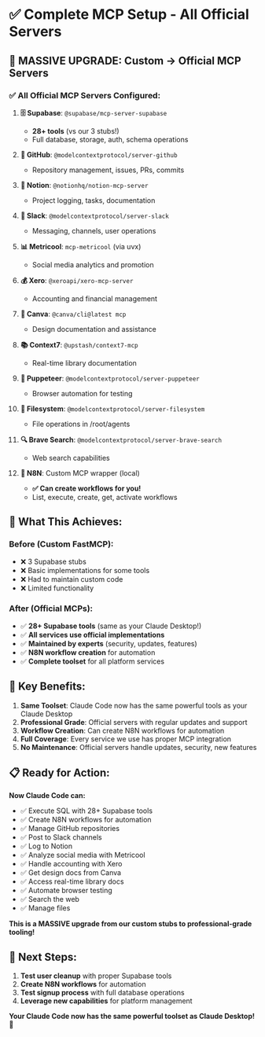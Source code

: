 # ✅ Complete MCP Setup - All Official Servers

## 🎯 **MASSIVE UPGRADE: Custom → Official MCP Servers**

### **✅ All Official MCP Servers Configured:**

1. **🗄️ Supabase**: `@supabase/mcp-server-supabase` 
   - **28+ tools** (vs our 3 stubs!)
   - Full database, storage, auth, schema operations

2. **🐙 GitHub**: `@modelcontextprotocol/server-github`
   - Repository management, issues, PRs, commits

3. **📝 Notion**: `@notionhq/notion-mcp-server`
   - Project logging, tasks, documentation

4. **💬 Slack**: `@modelcontextprotocol/server-slack`
   - Messaging, channels, user operations

5. **📊 Metricool**: `mcp-metricool` (via uvx)
   - Social media analytics and promotion

6. **💰 Xero**: `@xeroapi/xero-mcp-server`
   - Accounting and financial management

7. **🎨 Canva**: `@canva/cli@latest mcp`
   - Design documentation and assistance

8. **📚 Context7**: `@upstash/context7-mcp`
   - Real-time library documentation

9. **🤖 Puppeteer**: `@modelcontextprotocol/server-puppeteer`
   - Browser automation for testing

10. **📁 Filesystem**: `@modelcontextprotocol/server-filesystem`
    - File operations in /root/agents

11. **🔍 Brave Search**: `@modelcontextprotocol/server-brave-search`
    - Web search capabilities

12. **🔄 N8N**: Custom MCP wrapper (local)
    - **✅ Can create workflows for you!**
    - List, execute, create, get, activate workflows

## 🔧 **What This Achieves:**

### **Before (Custom FastMCP):**
- ❌ 3 Supabase stubs
- ❌ Basic implementations for some tools
- ❌ Had to maintain custom code
- ❌ Limited functionality

### **After (Official MCPs):**
- ✅ **28+ Supabase tools** (same as your Claude Desktop!)
- ✅ **All services use official implementations**
- ✅ **Maintained by experts** (security, updates, features)
- ✅ **N8N workflow creation** for automation
- ✅ **Complete toolset** for all platform services

## 🚀 **Key Benefits:**

1. **Same Toolset**: Claude Code now has the same powerful tools as your Claude Desktop
2. **Professional Grade**: Official servers with regular updates and support
3. **Workflow Creation**: Can create N8N workflows for automation
4. **Full Coverage**: Every service we use has proper MCP integration
5. **No Maintenance**: Official servers handle updates, security, new features

## 📋 **Ready for Action:**

**Now Claude Code can:**
- ✅ Execute SQL with 28+ Supabase tools
- ✅ Create N8N workflows for automation  
- ✅ Manage GitHub repositories
- ✅ Post to Slack channels
- ✅ Log to Notion
- ✅ Analyze social media with Metricool
- ✅ Handle accounting with Xero
- ✅ Get design docs from Canva
- ✅ Access real-time library docs
- ✅ Automate browser testing
- ✅ Search the web
- ✅ Manage files

**This is a MASSIVE upgrade from our custom stubs to professional-grade tooling!**

## 🎯 **Next Steps:**

1. **Test user cleanup** with proper Supabase tools
2. **Create N8N workflows** for automation
3. **Test signup process** with full database operations
4. **Leverage new capabilities** for platform management

**Your Claude Code now has the same powerful toolset as Claude Desktop!** 🚀